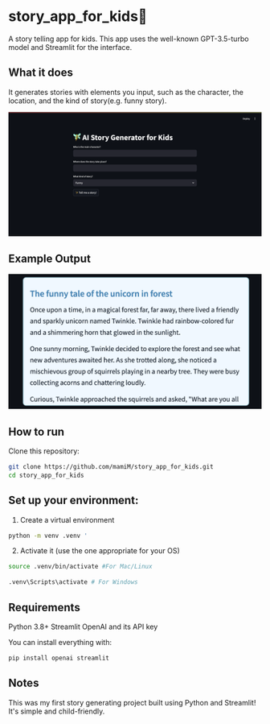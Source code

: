 # story_app_for_kids💖
A story telling app for kids. This app uses the well-known GPT-3.5-turbo model and Streamlit for the interface.

## What it does
It generates stories with elements you input, such as the character, the location, and the kind of story(e.g. funny story). 

![App Interface](images/interface_story.png)  

## Example Output

![App Output](images/output_story.png)  

## How to run
Clone this repository:
```bash
git clone https://github.com/mamiM/story_app_for_kids.git
cd story_app_for_kids
```


## Set up your environment:

  1. Create a virtual environment 
 ```bash
 python -m venv .venv '
``` 
  2. Activate it (use the one appropriate for your OS) 
  ```bash
  source .venv/bin/activate #For Mac/Linux
```
  ```bash
.venv\Scripts\activate # For Windows
```

## Requirements
Python 3.8+ Streamlit OpenAI and its API key 

You can install everything with:
```bash
pip install openai streamlit
```

## Notes
This was my first story generating project built using Python and Streamlit! It's simple and child-friendly.

